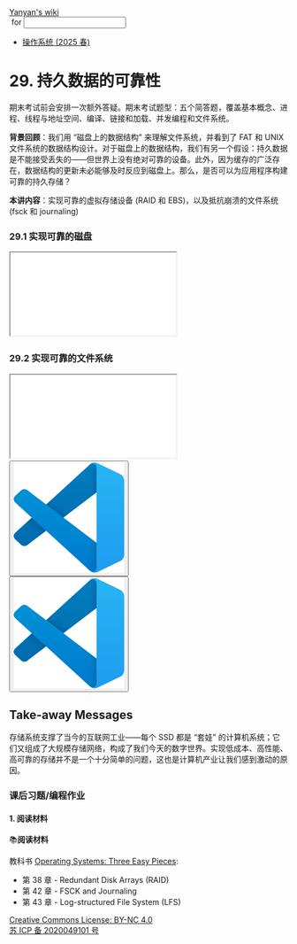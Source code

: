 <!DOCTYPE html><html><head><meta charSet="utf-8"/><meta name="viewport" content="width=device-width"/><title>Yanyan&#x27;s Wiki</title><link rel="stylesheet" href="https://cdn.jsdelivr.net/npm/katex@0.16.9/dist/katex.min.css"/><link rel="stylesheet" href="https://cdnjs.cloudflare.com/ajax/libs/highlight.js/11.6.0/styles/default.min.css"/><meta name="next-head-count" content="5"/><link rel="preload" href="../../_next/static/css/e993edd6a18ef4f0.css" as="style"/><link rel="stylesheet" href="../../_next/static/css/e993edd6a18ef4f0.css" data-n-g=""/><noscript data-n-css=""></noscript><script defer="" nomodule="" src="../../_next/static/chunks/polyfills-c67a75d1b6f99dc8.js"></script><script src="../../_next/static/chunks/webpack-f73d82589f972e7d.js" defer=""></script><script src="../../_next/static/chunks/framework-66d32731bdd20e83.js" defer=""></script><script src="../../_next/static/chunks/main-3929bf55b0f13a18.js" defer=""></script><script src="../../_next/static/chunks/pages/_app-00b06920b385caf1.js" defer=""></script><script src="../../_next/static/chunks/pages/[[...index]]-877ec949b69be209.js" defer=""></script><script src="../../_next/static/a2FwJzUPGFGc0QcwaUr13/_buildManifest.js" defer=""></script><script src="../../_next/static/a2FwJzUPGFGc0QcwaUr13/_ssgManifest.js" defer=""></script></head><body><div id="__next"><div class="bg-slate-300/10"><div class="sticky top-0 z-40 w-full backdrop-blur flex-none border-b border-slate-900/10 bg-white/75 supports-backdrop-blur:bg-white/60"><div class="max-w-8xl mx-auto"><div class="py-4 border-b border-slate-900/10 lg:px-8 lg:border-0 dark:border-slate-300/10 mx-4 lg:mx-0"><div class="relative flex items-center"><a href="../../index.html">Yanyan&#x27;s wiki</a><form class="text-xs text-slate-500"> for <input type="text" name="token" class="font-mono text-xs w-16" maxLength="8"/></form><div class="relative hidden lg:flex items-center ml-4 pl-4 border-l"><nav class="text-sm leading-6 font-semibold text-slate-700 dark:text-slate-200"><ul class="flex space-x-8"><li><a class="hover:text-sky-500 dark:hover:text-sky-400" href="../2025/index.html">操作系统 (2025 春)</a></li></ul></nav></div></div></div></div></div><div class="container mx-auto max-w-5xl flex flex-col min-h-screen px-4"><div class="wiki bg-neutral-200/10"><h1>29. 持久数据的可靠性</h1>
<p>期末考试前会安排一次额外答疑。期末考试题型：五个简答题，覆盖基本概念、进程、线程与地址空间、编译、链接和加载、并发编程和文件系统。</p>
<p><strong>背景回顾</strong>：我们用 “磁盘上的数据结构” 来理解文件系统，并看到了 FAT 和 UNIX 文件系统的数据结构设计。对于磁盘上的数据结构，我们有另一个假设：持久数据是不能接受丢失的——但世界上没有绝对可靠的设备。此外，因为缓存的广泛存在，数据结构的更新未必能够及时反应到磁盘上。那么，是否可以为应用程序构建可靠的持久存储？</p>
<p><strong>本讲内容</strong>：实现可靠的虚拟存储设备 (RAID 和 EBS)，以及抵抗崩溃的文件系统 (fsck 和 journaling)</p>
<h3>29.1 实现可靠的磁盘</h3>
<div class="mx-20"><div class="text-center"><div class="slideshow w-full aspect-[4/3]"><iframe class="w-full h-full" src="slides/29.1.html"></iframe></div></div></div>
<h3>29.2 实现可靠的文件系统</h3>
<div class="mx-20"><div class="text-center"><div class="slideshow w-full aspect-[4/3]"><iframe class="w-full h-full" src="slides/29.2.html"></iframe></div></div></div>
<div class="box blue-box"><div><span class="float-left text-4xl mr-3 mt-2"><button class="hover:bg-blue-300 text-white font-bold px-2 rounded"><img class="w-10" src="../img/vscode.svg"/></button></span><span class="font-serif text-lg border-b border-slate-600"><b></b></span><div class="font-serif pt-2"><div></div></div></div></div>
<div class="box blue-box"><div><span class="float-left text-4xl mr-3 mt-2"><button class="hover:bg-blue-300 text-white font-bold px-2 rounded"><img class="w-10" src="../img/vscode.svg"/></button></span><span class="font-serif text-lg border-b border-slate-600"><b></b></span><div class="font-serif pt-2"><div></div></div></div></div>
<h2>Take-away Messages</h2>
<p>存储系统支撑了当今的互联网工业——每个 SSD 都是 “套娃” 的计算机系统；它们又组成了大规模存储网络，构成了我们今天的数字世界。实现低成本、高性能、高可靠的存储并不是一个十分简单的问题，这也是计算机产业让我们感到激动的原因。</p>
<h3>课后习题/编程作业</h3>
<h4>1. 阅读材料</h4>
<div class="box blue-box"><div><span class="float-left text-4xl mr-3 mt-2">📚</span><span class="font-serif text-lg border-b border-slate-600"><b>阅读材料</b></span><div class="font-serif pt-2"><p>教科书 <a href="https://pages.cs.wisc.edu/~remzi/OSTEP/">Operating Systems: Three Easy Pieces</a>:</p><ul>
<li>第 38 章 - Redundant Disk Arrays (RAID)</li>
<li>第 42 章 - FSCK and Journaling</li>
<li>第 43 章 - Log-structured File System (LFS)</li>
</ul></div></div></div></div></div><div class="bg-neutral-100 text-center text-neutral-600 dark:bg-neutral-600 dark:text-neutral-200 lg:text-left"><div class="bg-neutral-200 p-6 text-center dark:bg-neutral-700"><a rel="license" href="http://creativecommons.org/licenses/by-nc/4.0/">Creative Commons License: BY-NC 4.0</a><br/><a href="https://beian.miit.gov.cn/">苏 ICP 备 2020049101 号</a></div></div></div></div><script id="__NEXT_DATA__" type="application/json">{"props":{"pageProps":{"source":{"compiledSource":"/*@jsxRuntime automatic @jsxImportSource react*/\nconst {Fragment: _Fragment, jsx: _jsx, jsxs: _jsxs} = arguments[0];\nconst {useMDXComponents: _provideComponents} = arguments[0];\nfunction _createMdxContent(props) {\n  const _components = Object.assign({\n    h1: \"h1\",\n    p: \"p\",\n    strong: \"strong\",\n    h3: \"h3\",\n    h2: \"h2\",\n    h4: \"h4\",\n    a: \"a\",\n    ul: \"ul\",\n    li: \"li\"\n  }, _provideComponents(), props.components), {Slideshow, Demo, Box} = _components;\n  if (!Box) _missingMdxReference(\"Box\", true);\n  if (!Demo) _missingMdxReference(\"Demo\", true);\n  if (!Slideshow) _missingMdxReference(\"Slideshow\", true);\n  return _jsxs(_Fragment, {\n    children: [_jsx(_components.h1, {\n      children: \"29. 持久数据的可靠性\"\n    }), \"\\n\", _jsx(_components.p, {\n      children: \"期末考试前会安排一次额外答疑。期末考试题型：五个简答题，覆盖基本概念、进程、线程与地址空间、编译、链接和加载、并发编程和文件系统。\"\n    }), \"\\n\", _jsxs(_components.p, {\n      children: [_jsx(_components.strong, {\n        children: \"背景回顾\"\n      }), \"：我们用 “磁盘上的数据结构” 来理解文件系统，并看到了 FAT 和 UNIX 文件系统的数据结构设计。对于磁盘上的数据结构，我们有另一个假设：持久数据是不能接受丢失的——但世界上没有绝对可靠的设备。此外，因为缓存的广泛存在，数据结构的更新未必能够及时反应到磁盘上。那么，是否可以为应用程序构建可靠的持久存储？\"]\n    }), \"\\n\", _jsxs(_components.p, {\n      children: [_jsx(_components.strong, {\n        children: \"本讲内容\"\n      }), \"：实现可靠的虚拟存储设备 (RAID 和 EBS)，以及抵抗崩溃的文件系统 (fsck 和 journaling)\"]\n    }), \"\\n\", _jsx(_components.h3, {\n      children: \"29.1 实现可靠的磁盘\"\n    }), \"\\n\", _jsx(Slideshow, {\n      url: \"slides/29.1.html\"\n    }), \"\\n\", _jsx(_components.h3, {\n      children: \"29.2 实现可靠的文件系统\"\n    }), \"\\n\", _jsx(Slideshow, {\n      url: \"slides/29.2.html\"\n    }), \"\\n\", _jsx(Demo, {\n      path: \"persist/crash-consistency\"\n    }), \"\\n\", _jsx(Demo, {\n      path: \"kernel/xv6-riscv\"\n    }), \"\\n\", _jsx(_components.h2, {\n      children: \"Take-away Messages\"\n    }), \"\\n\", _jsx(_components.p, {\n      children: \"存储系统支撑了当今的互联网工业——每个 SSD 都是 “套娃” 的计算机系统；它们又组成了大规模存储网络，构成了我们今天的数字世界。实现低成本、高性能、高可靠的存储并不是一个十分简单的问题，这也是计算机产业让我们感到激动的原因。\"\n    }), \"\\n\", _jsx(_components.h3, {\n      children: \"课后习题/编程作业\"\n    }), \"\\n\", _jsx(_components.h4, {\n      children: \"1. 阅读材料\"\n    }), \"\\n\", _jsxs(Box, {\n      logo: \"📚\",\n      title: \"阅读材料\",\n      children: [_jsxs(_components.p, {\n        children: [\"教科书 \", _jsx(_components.a, {\n          href: \"https://pages.cs.wisc.edu/~remzi/OSTEP/\",\n          children: \"Operating Systems: Three Easy Pieces\"\n        }), \":\"]\n      }), _jsxs(_components.ul, {\n        children: [\"\\n\", _jsx(_components.li, {\n          children: \"第 38 章 - Redundant Disk Arrays (RAID)\"\n        }), \"\\n\", _jsx(_components.li, {\n          children: \"第 42 章 - FSCK and Journaling\"\n        }), \"\\n\", _jsx(_components.li, {\n          children: \"第 43 章 - Log-structured File System (LFS)\"\n        }), \"\\n\"]\n      })]\n    })]\n  });\n}\nfunction MDXContent(props = {}) {\n  const {wrapper: MDXLayout} = Object.assign({}, _provideComponents(), props.components);\n  return MDXLayout ? _jsx(MDXLayout, Object.assign({}, props, {\n    children: _jsx(_createMdxContent, props)\n  })) : _createMdxContent(props);\n}\nreturn {\n  default: MDXContent\n};\nfunction _missingMdxReference(id, component) {\n  throw new Error(\"Expected \" + (component ? \"component\" : \"object\") + \" `\" + id + \"` to be defined: you likely forgot to import, pass, or provide it.\");\n}\n","frontmatter":{},"scope":{}},"frontmatter":{}},"__N_SSG":true},"page":"/[[...index]]","query":{"index":["OS","2024","lect29.md"]},"buildId":"a2FwJzUPGFGc0QcwaUr13","isFallback":false,"gsp":true,"scriptLoader":[]}</script></body></html>